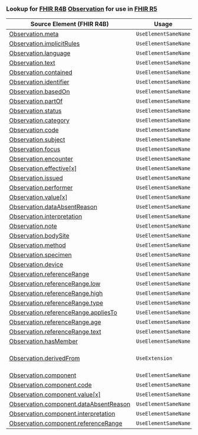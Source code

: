 ### Lookup for [FHIR R4B](https://hl7.org/fhir/R4B/) [Observation](https://hl7.org/fhir/R4B/Observation.html) for use in [FHIR R5](https://hl7.org/fhir/R5/)

| Source Element (FHIR R4B) | Usage | Target |
| -------------- | ----- | ------ |
| [Observation.meta](https://hl7.org/fhir/R4B/Observation.html#resource) | `UseElementSameName` | [Observation.meta](https://hl7.org/fhir/R5/Observation.html#resource) |
| [Observation.implicitRules](https://hl7.org/fhir/R4B/Observation.html#resource) | `UseElementSameName` | [Observation.implicitRules](https://hl7.org/fhir/R5/Observation.html#resource) |
| [Observation.language](https://hl7.org/fhir/R4B/Observation.html#resource) | `UseElementSameName` | [Observation.language](https://hl7.org/fhir/R5/Observation.html#resource) |
| [Observation.text](https://hl7.org/fhir/R4B/Observation.html#resource) | `UseElementSameName` | [Observation.text](https://hl7.org/fhir/R5/Observation.html#resource) |
| [Observation.contained](https://hl7.org/fhir/R4B/Observation.html#resource) | `UseElementSameName` | [Observation.contained](https://hl7.org/fhir/R5/Observation.html#resource) |
| [Observation.identifier](https://hl7.org/fhir/R4B/Observation.html#resource) | `UseElementSameName` | [Observation.identifier](https://hl7.org/fhir/R5/Observation.html#resource) |
| [Observation.basedOn](https://hl7.org/fhir/R4B/Observation.html#resource) | `UseElementSameName` | [Observation.basedOn](https://hl7.org/fhir/R5/Observation.html#resource) |
| [Observation.partOf](https://hl7.org/fhir/R4B/Observation.html#resource) | `UseElementSameName` | [Observation.partOf](https://hl7.org/fhir/R5/Observation.html#resource) |
| [Observation.status](https://hl7.org/fhir/R4B/Observation.html#resource) | `UseElementSameName` | [Observation.status](https://hl7.org/fhir/R5/Observation.html#resource) |
| [Observation.category](https://hl7.org/fhir/R4B/Observation.html#resource) | `UseElementSameName` | [Observation.category](https://hl7.org/fhir/R5/Observation.html#resource) |
| [Observation.code](https://hl7.org/fhir/R4B/Observation.html#resource) | `UseElementSameName` | [Observation.code](https://hl7.org/fhir/R5/Observation.html#resource) |
| [Observation.subject](https://hl7.org/fhir/R4B/Observation.html#resource) | `UseElementSameName` | [Observation.subject](https://hl7.org/fhir/R5/Observation.html#resource) |
| [Observation.focus](https://hl7.org/fhir/R4B/Observation.html#resource) | `UseElementSameName` | [Observation.focus](https://hl7.org/fhir/R5/Observation.html#resource) |
| [Observation.encounter](https://hl7.org/fhir/R4B/Observation.html#resource) | `UseElementSameName` | [Observation.encounter](https://hl7.org/fhir/R5/Observation.html#resource) |
| [Observation.effective[x]](https://hl7.org/fhir/R4B/Observation.html#resource) | `UseElementSameName` | [Observation.effective[x]](https://hl7.org/fhir/R5/Observation.html#resource) |
| [Observation.issued](https://hl7.org/fhir/R4B/Observation.html#resource) | `UseElementSameName` | [Observation.issued](https://hl7.org/fhir/R5/Observation.html#resource) |
| [Observation.performer](https://hl7.org/fhir/R4B/Observation.html#resource) | `UseElementSameName` | [Observation.performer](https://hl7.org/fhir/R5/Observation.html#resource) |
| [Observation.value[x]](https://hl7.org/fhir/R4B/Observation.html#resource) | `UseElementSameName` | [Observation.value[x]](https://hl7.org/fhir/R5/Observation.html#resource) |
| [Observation.dataAbsentReason](https://hl7.org/fhir/R4B/Observation.html#resource) | `UseElementSameName` | [Observation.dataAbsentReason](https://hl7.org/fhir/R5/Observation.html#resource) |
| [Observation.interpretation](https://hl7.org/fhir/R4B/Observation.html#resource) | `UseElementSameName` | [Observation.interpretation](https://hl7.org/fhir/R5/Observation.html#resource) |
| [Observation.note](https://hl7.org/fhir/R4B/Observation.html#resource) | `UseElementSameName` | [Observation.note](https://hl7.org/fhir/R5/Observation.html#resource) |
| [Observation.bodySite](https://hl7.org/fhir/R4B/Observation.html#resource) | `UseElementSameName` | [Observation.bodySite](https://hl7.org/fhir/R5/Observation.html#resource) |
| [Observation.method](https://hl7.org/fhir/R4B/Observation.html#resource) | `UseElementSameName` | [Observation.method](https://hl7.org/fhir/R5/Observation.html#resource) |
| [Observation.specimen](https://hl7.org/fhir/R4B/Observation.html#resource) | `UseElementSameName` | [Observation.specimen](https://hl7.org/fhir/R5/Observation.html#resource) |
| [Observation.device](https://hl7.org/fhir/R4B/Observation.html#resource) | `UseElementSameName` | [Observation.device](https://hl7.org/fhir/R5/Observation.html#resource) |
| [Observation.referenceRange](https://hl7.org/fhir/R4B/Observation.html#resource) | `UseElementSameName` | [Observation.referenceRange](https://hl7.org/fhir/R5/Observation.html#resource) |
| [Observation.referenceRange.low](https://hl7.org/fhir/R4B/Observation.html#resource) | `UseElementSameName` | [Observation.referenceRange.low](https://hl7.org/fhir/R5/Observation.html#resource) |
| [Observation.referenceRange.high](https://hl7.org/fhir/R4B/Observation.html#resource) | `UseElementSameName` | [Observation.referenceRange.high](https://hl7.org/fhir/R5/Observation.html#resource) |
| [Observation.referenceRange.type](https://hl7.org/fhir/R4B/Observation.html#resource) | `UseElementSameName` | [Observation.referenceRange.type](https://hl7.org/fhir/R5/Observation.html#resource) |
| [Observation.referenceRange.appliesTo](https://hl7.org/fhir/R4B/Observation.html#resource) | `UseElementSameName` | [Observation.referenceRange.appliesTo](https://hl7.org/fhir/R5/Observation.html#resource) |
| [Observation.referenceRange.age](https://hl7.org/fhir/R4B/Observation.html#resource) | `UseElementSameName` | [Observation.referenceRange.age](https://hl7.org/fhir/R5/Observation.html#resource) |
| [Observation.referenceRange.text](https://hl7.org/fhir/R4B/Observation.html#resource) | `UseElementSameName` | [Observation.referenceRange.text](https://hl7.org/fhir/R5/Observation.html#resource) |
| [Observation.hasMember](https://hl7.org/fhir/R4B/Observation.html#resource) | `UseElementSameName` | [Observation.hasMember](https://hl7.org/fhir/R5/Observation.html#resource) |
| [Observation.derivedFrom](https://hl7.org/fhir/R4B/Observation.html#resource) | `UseExtension` | [http://hl7.org/fhir/4.3/StructureDefinition/extension-Observation.derivedFrom](StructureDefinition-ext-R4B-Observation.derivedFrom.html) |
| [Observation.component](https://hl7.org/fhir/R4B/Observation.html#resource) | `UseElementSameName` | [Observation.component](https://hl7.org/fhir/R5/Observation.html#resource) |
| [Observation.component.code](https://hl7.org/fhir/R4B/Observation.html#resource) | `UseElementSameName` | [Observation.component.code](https://hl7.org/fhir/R5/Observation.html#resource) |
| [Observation.component.value[x]](https://hl7.org/fhir/R4B/Observation.html#resource) | `UseElementSameName` | [Observation.component.value[x]](https://hl7.org/fhir/R5/Observation.html#resource) |
| [Observation.component.dataAbsentReason](https://hl7.org/fhir/R4B/Observation.html#resource) | `UseElementSameName` | [Observation.component.dataAbsentReason](https://hl7.org/fhir/R5/Observation.html#resource) |
| [Observation.component.interpretation](https://hl7.org/fhir/R4B/Observation.html#resource) | `UseElementSameName` | [Observation.component.interpretation](https://hl7.org/fhir/R5/Observation.html#resource) |
| [Observation.component.referenceRange](https://hl7.org/fhir/R4B/Observation.html#resource) | `UseElementSameName` | [Observation.component.referenceRange](https://hl7.org/fhir/R5/Observation.html#resource) |
